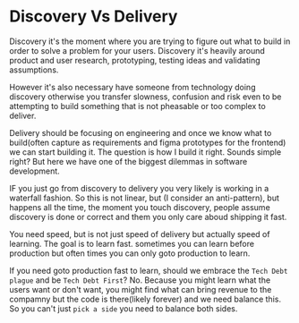 # Discovery Vs Delivery

Discovery it's the moment where you are trying to figure out what to build in order to solve a problem for your users. Discovery it's heavily around product and user research, prototyping, testing ideas and validating assumptions.

However it's also necessary have someone from technology doing discovery otherwise you transfer slowness, confusion and risk even to be attempting to build something that is not pheasable or too complex to deliver.

Delivery should be focusing on engineering and once we know what to build(often capture as requirements and figma prototypes for the frontend) we can start building it. The question is how I build it right. Sounds simple right? But here we have one of the biggest dilemmas in software development. 

IF you just go from discovery to delivery you very likely is working in a waterfall fashion. So this is not linear, but (I consider an anti-pattern), but happens all the time, the moment you touch discovery, people assume discovery is done or correct and them you only care aboud shipping it fast.

You need speed, but is not just speed of delivery but actually speed of learning. The goal is to learn fast. sometimes you can learn before production but often times you can only goto production to learn.

If you need goto production fast to learn, should we embrace the `Tech Debt plague` and be `Tech Debt First`? No. Because you might learn what the users want or don't want, you might find what can bring revenue to the compamny but the code is there(likely forever) and we need balance this. So you can't just `pick a side` you need to balance both sides.